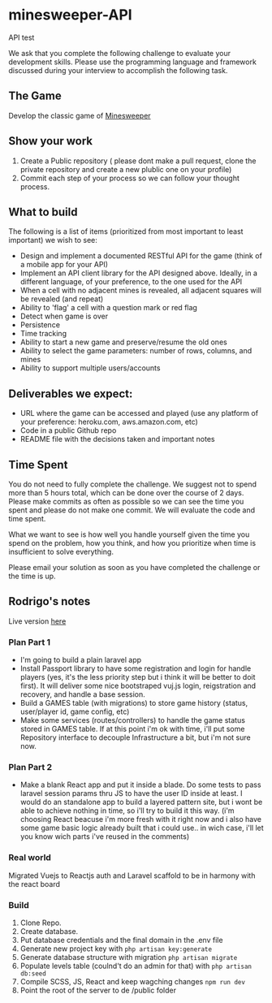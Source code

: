 # minesweeper-API
API test

We ask that you complete the following challenge to evaluate your development skills. Please use the programming language and framework discussed during your interview to accomplish the following task.

## The Game
Develop the classic game of [Minesweeper](https://en.wikipedia.org/wiki/Minesweeper_(video_game))

## Show your work

1.  Create a Public repository ( please dont make a pull request, clone the private repository and create a new plublic one on your profile)
2.  Commit each step of your process so we can follow your thought process.

## What to build
The following is a list of items (prioritized from most important to least important) we wish to see:
* Design and implement  a documented RESTful API for the game (think of a mobile app for your API)
* Implement an API client library for the API designed above. Ideally, in a different language, of your preference, to the one used for the API
* When a cell with no adjacent mines is revealed, all adjacent squares will be revealed (and repeat)
* Ability to 'flag' a cell with a question mark or red flag
* Detect when game is over
* Persistence
* Time tracking
* Ability to start a new game and preserve/resume the old ones
* Ability to select the game parameters: number of rows, columns, and mines
* Ability to support multiple users/accounts
 
## Deliverables we expect:
* URL where the game can be accessed and played (use any platform of your preference: heroku.com, aws.amazon.com, etc)
* Code in a public Github repo
* README file with the decisions taken and important notes

## Time Spent
You do not need to fully complete the challenge. We suggest not to spend more than 5 hours total, which can be done over the course of 2 days.  Please make commits as often as possible so we can see the time you spent and please do not make one commit.  We will evaluate the code and time spent.
 
What we want to see is how well you handle yourself given the time you spend on the problem, how you think, and how you prioritize when time is insufficient to solve everything.

Please email your solution as soon as you have completed the challenge or the time is up.



## Rodrigo's notes


Live version [here](http://deviget.rodrigobutta.com)

### Plan Part 1

- I'm going to build a plain laravel app
- Install Passport library to have some registration and login for handle players (yes, it's the less priority step but i think it will be better to doit first). It will deliver some nice bootstraped vuj.js login, reigstration and recovery, and handle a base session.
- Build a GAMES table (with migrations) to store game history (status, user/player id, game config, etc)
- Make some services (routes/controllers) to handle the game status stored in GAMES table. If at this point i'm ok with time, i'll put some Repository interface to decouple Infrastructure a bit, but i'm not sure now.

### Plan Part 2

- Make a blank React app and put it inside a blade. Do some tests to pass laravel session params thru JS to have the user ID inside at least. I would do an standalone app to build a layered pattern site, but i wont be able to achieve nothing in time, so i'll try to build it this way. (i'm choosing React beacuse i'm more fresh with it right now and i also have some game basic logic already built that i could use.. in wich case, i'll let you know wich parts i've reused in the comments)




### Real world

Migrated Vuejs to Reactjs auth and Laravel scaffold to be in harmony with the react board


### Build

1) Clone Repo.
2) Create database.
3) Put database credentials and the final domain in the .env file
4) Generate new project key with `php artisan key:generate`
5) Generate database structure with migration `php artisan migrate`
6) Populate levels table (coulnd't do an admin for that) with `php artisan db:seed`
7) Compile SCSS, JS, React and keep wagching changes `npm run dev`
8) Point the root of the server to de /public folder

